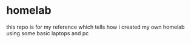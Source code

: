 # homelab
this repo is for my reference which tells how i created my own homelab using some basic laptops and pc
